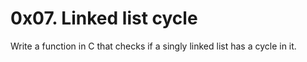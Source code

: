 # 0x07. Linked list cycle

Write a function in C that checks if a singly linked list has a cycle in it.
